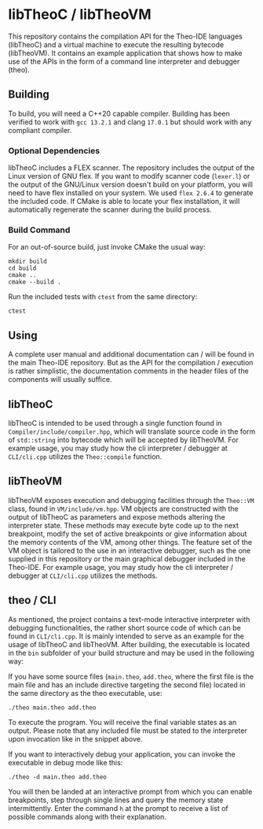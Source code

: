 # libTheoC / libTheoVM
This repository contains the compilation API for the Theo-IDE languages (libTheoC) and a virtual machine to execute the resulting bytecode (libTheoVM). It contains an example application that shows how to make use of the APIs in the form of a command line interpreter and debugger (theo).

## Building
To build, you will need a C++20 capable compiler. Building has been verified to work with `gcc 13.2.1` and clang `17.0.1` but should work with any compliant compiler.

### Optional Dependencies
libTheoC includes a FLEX scanner. The repository includes the output of the Linux version of GNU flex. If you want to modify scanner code (`lexer.l`) or the output of the GNU/Linux version doesn't build on your platform, you will need to have flex installed on your system. We used `flex 2.6.4` to generate the included code. If CMake is able to locate your flex installation, it will automatically regenerate the scanner during the build process.

### Build Command
For an out-of-source build, just invoke CMake the usual way:
```
mkdir build
cd build
cmake ..
cmake --build .
```
Run the included tests with `ctest` from the same directory:
```
ctest
```

## Using
A complete user manual and additional documentation can / will be found in the main Theo-IDE repository. But as the API for the compilation / execution is rather simplistic, the documentation comments in the header files of the components will usually suffice.

## libTheoC
libTheoC is intended to be used through a single function found in `Compiler/include/compiler.hpp`, which will translate source code in the form of `std::string` into bytecode which will be accepted by libTheoVM. For example usage, you may study how the cli interpreter / debugger at `CLI/cli.cpp` utilizes the `Theo::compile` function.

## libTheoVM
libTheoVM exposes execution and debugging facilities through the `Theo::VM` class, found in `VM/include/vm.hpp`. VM objects are constructed with the output of libTheoC as parameters and expose methods altering the interpreter state. These methods may execute byte code up to the next breakpoint, modify the set of active breakpoints or give information about the memory contents of the VM, among other things. The feature set of the VM object is tailored to the use in an interactive debugger, such as the one supplied in this repository or the main graphical debugger included in the Theo-IDE. For example usage, you may study how the cli interpreter / debugger at `CLI/cli.cpp` utilizes the methods. 

## theo / CLI
As mentioned, the project contains a text-mode interactive interpreter with debugging functionalities, the rather short source code of which can be found in `CLI/cli.cpp`. It is mainly intended to serve as an example for the usage of libTheoC and libTheoVM. After building, the executable is located in the `bin` subfolder of your build structure and may be used in the following way:

If you have some source files (`main.theo`, `add.theo`, where the first file is the main file and has an include directive targeting the second file) located in the same directory as the theo executable, use:
```
./theo main.theo add.theo
```
To execute the program. You will receive the final variable states as an output. Please note that any included file must be stated to the interpreter upon invocation like in the snippet above.

If you want to interactively debug your application, you can invoke the executable in debug mode like this:
```
./theo -d main.theo add.theo
```
You will then be landed at an interactive prompt from which you can enable breakpoints, step through single lines and query the memory state intermittently. Enter the command `h` at the prompt to receive a list of possible commands along with their explanation.

